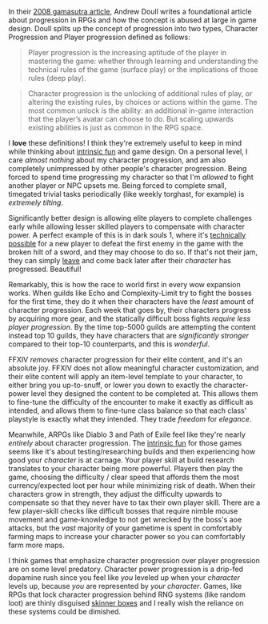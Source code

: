 In their [2008 gamasutra
article](https://www.gamasutra.com/view/news/111594/Opinion_On_Progression_In_Games.php),
Andrew Doull writes a foundational article about progression in RPGs and how
the concept is abused at large in game design. Doull splits up the concept of
progression into two types, Character Progression and Player progression
defined as follows:

> Player progression is the increasing aptitude of the player in mastering the
> game: whether through learning and understanding the technical rules of the
> game (surface play) or the implications of those rules (deep play).

> Character progression is the unlocking of additional rules of play, or
> altering the existing rules, by choices or actions within the game. The most
> common unlock is the ability: an additional in-game interaction that the
> player’s avatar can choose to do. But scaling upwards existing abilities is
> just as common in the RPG space.

I **love** these definitions! I think they're extremely useful to keep in mind
while thinking about [intrinsic fun](/posts/intrinsic-fun) and game design. On
a personal level, I care *almost nothing* about my character progression,
and am also completely unimpressed by other people's character progression.
Being forced to spend time progressing my character so that I'm *allowed* to fight
another player or NPC upsets me. Being forced to complete small, timegated
trivial tasks periodically (like weekly torghast, for example) is *extremely
tilting*.

Significantly better design is allowing elite players to complete challenges
early while allowing lesser skilled players to compensate with character power.
A perfect example of this is in dark souls 1, where it's [technically
possible](https://youtu.be/K2NnqEb0Xr0?t=42) for a new player to defeat the
first enemy in the game with the broken hilt of a sword, and they may choose to
do so. If that's not their jam, they can simply
[leave](https://youtu.be/tNnmuu-9Q8M) and come back later after their
*character* has progressed. Beautiful!

Remarkably, this is how the race to world first in every wow expansion works.
When guilds like Echo and Complexity-Limit try to fight the bosses for the
first time, they do it when their characters have the *least* amount of character
progression. Each week that goes by, their characters progress by acquiring
more gear, and the statically difficult boss fights *require less player
progression*. By the time top-5000 guilds are attempting the content instead
top 10 guilds, they have characters that are *significantly stronger* compared
to their top-10 counterparts, and this is *wonderful*.

FFXIV *removes* character progression for their elite content, and
it's an absolute joy. FFXIV does not allow meaningful character customization,
and their elite content will apply an item-level template to your character, to
either bring you up-to-snuff, or lower you down to exactly the character-power
level they designed the content to be completed at. This allows them to
fine-tune the difficulty of the encounter to make it exactly as difficult as
intended, and allows them to fine-tune class balance so that each class' playstyle
is exactly what they intended. They trade *freedom* for *elegance*.

Meanwhile, ARPGs like Diablo 3 and Path of Exile feel like they're nearly
*entirely* about character progression. The [intrinsic fun](/posts/intrinsic-fun)
for those games seems like it's about testing/researching builds and then
experiencing how good your *character* is at carnage. Your player skill at
build research translates to your character being more powerful. Players then
play the game, choosing the difficulty / clear speed that affords them the most
currency/expected loot per hour while minimizing risk of death. When their
characters grow in strength, they adjust the difficulty upwards to compensate so
that they never have to tax their own player skill. There are a few player-skill
checks like difficult bosses that require nimble mouse movement and game-knowledge
to not get wrecked by the boss's aoe attacks, but the *vast* majority of your
gametime is spent in comfortably farming maps to increase your character power
so you can comfortably farm more maps.

I think games that emphasize character progression over player progression are
on some level predatory. Character power progression is a drip-fed dopamine
rush since you feel like *you* leveled up when your *character* levels up,
because *you* are represented by *your character*. Games, like RPGs that lock
character progression behind RNG systems (like random loot) are thinly
disguised [skinner
boxes](https://en.wikipedia.org/wiki/Operant_conditioning_chamber) and I really
wish the reliance on these systems could be dimished.
